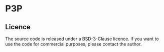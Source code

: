 <h1>P3P</h1>

<h2>Licence</h2>
The source code is released under a BSD-3-Clause licence. If you want to use the code for commercial purposes, please contact the author.
